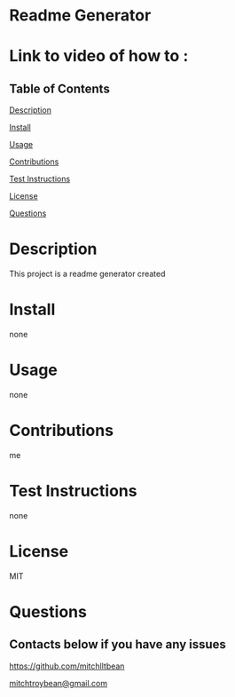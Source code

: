 
# Readme Generator

# Link to video of how to : 

## Table of Contents
[Description](#Description)

[Install](#Install)

[Usage](#Usage)

[Contributions](#Contributions)

[Test Instructions](#Test-Instructions)

[License](#License)

[Questions](#Questions)

# Description
This project is a readme generator created

# Install
none

# Usage
none

# Contributions
me

# Test Instructions
none

# License
MIT
 
# Questions 
## Contacts below if you have any issues
https://github.com/mitchlltbean

mitchtroybean@gmail.com






